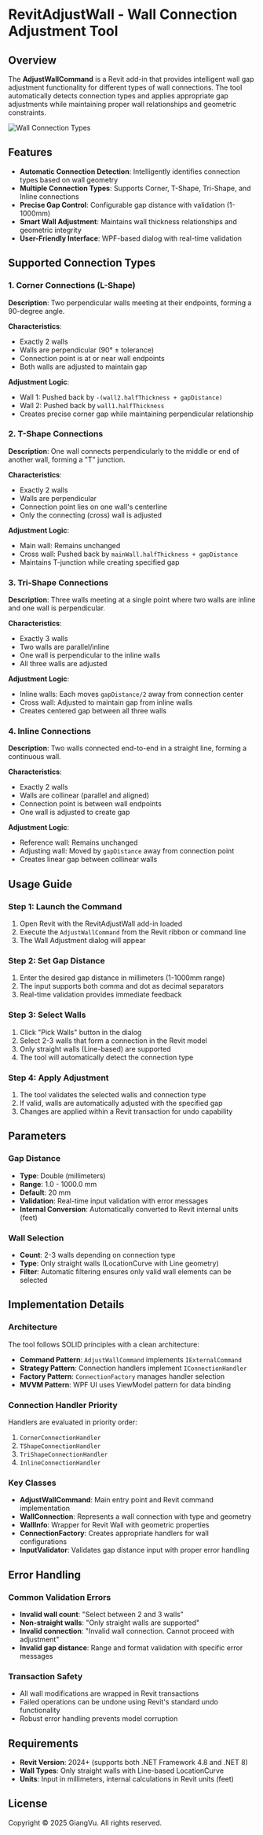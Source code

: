 ﻿# RevitAdjustWall - Wall Connection Adjustment Tool

## Overview

The **AdjustWallCommand** is a Revit add-in that provides intelligent wall gap adjustment functionality for different types of wall connections. The tool automatically detects connection types and applies appropriate gap adjustments while maintaining proper wall relationships and geometric constraints.

![Wall Connection Types](requirement.png)

## Features

- **Automatic Connection Detection**: Intelligently identifies connection types based on wall geometry
- **Multiple Connection Types**: Supports Corner, T-Shape, Tri-Shape, and Inline connections
- **Precise Gap Control**: Configurable gap distance with validation (1-1000mm)
- **Smart Wall Adjustment**: Maintains wall thickness relationships and geometric integrity
- **User-Friendly Interface**: WPF-based dialog with real-time validation

## Supported Connection Types

### 1. Corner Connections (L-Shape)
**Description**: Two perpendicular walls meeting at their endpoints, forming a 90-degree angle.

**Characteristics**:
- Exactly 2 walls
- Walls are perpendicular (90° ± tolerance)
- Connection point is at or near wall endpoints
- Both walls are adjusted to maintain gap

**Adjustment Logic**:
- Wall 1: Pushed back by `-(wall2.halfThickness + gapDistance)`
- Wall 2: Pushed back by `wall1.halfThickness`
- Creates precise corner gap while maintaining perpendicular relationship

### 2. T-Shape Connections
**Description**: One wall connects perpendicularly to the middle or end of another wall, forming a "T" junction.

**Characteristics**:
- Exactly 2 walls
- Walls are perpendicular
- Connection point lies on one wall's centerline
- Only the connecting (cross) wall is adjusted

**Adjustment Logic**:
- Main wall: Remains unchanged
- Cross wall: Pushed back by `mainWall.halfThickness + gapDistance`
- Maintains T-junction while creating specified gap

### 3. Tri-Shape Connections
**Description**: Three walls meeting at a single point where two walls are inline and one wall is perpendicular.

**Characteristics**:
- Exactly 3 walls
- Two walls are parallel/inline
- One wall is perpendicular to the inline walls
- All three walls are adjusted

**Adjustment Logic**:
- Inline walls: Each moves `gapDistance/2` away from connection center
- Cross wall: Adjusted to maintain gap from inline walls
- Creates centered gap between all three walls

### 4. Inline Connections
**Description**: Two walls connected end-to-end in a straight line, forming a continuous wall.

**Characteristics**:
- Exactly 2 walls
- Walls are collinear (parallel and aligned)
- Connection point is between wall endpoints
- One wall is adjusted to create gap

**Adjustment Logic**:
- Reference wall: Remains unchanged
- Adjusting wall: Moved by `gapDistance` away from connection point
- Creates linear gap between collinear walls

## Usage Guide

### Step 1: Launch the Command
1. Open Revit with the RevitAdjustWall add-in loaded
2. Execute the `AdjustWallCommand` from the Revit ribbon or command line
3. The Wall Adjustment dialog will appear

### Step 2: Set Gap Distance
1. Enter the desired gap distance in millimeters (1-1000mm range)
2. The input supports both comma and dot as decimal separators
3. Real-time validation provides immediate feedback

### Step 3: Select Walls
1. Click "Pick Walls" button in the dialog
2. Select 2-3 walls that form a connection in the Revit model
3. Only straight walls (Line-based) are supported
4. The tool will automatically detect the connection type

### Step 4: Apply Adjustment
1. The tool validates the selected walls and connection type
2. If valid, walls are automatically adjusted with the specified gap
3. Changes are applied within a Revit transaction for undo capability

## Parameters

### Gap Distance
- **Type**: Double (millimeters)
- **Range**: 1.0 - 1000.0 mm
- **Default**: 20 mm
- **Validation**: Real-time input validation with error messages
- **Internal Conversion**: Automatically converted to Revit internal units (feet)

### Wall Selection
- **Count**: 2-3 walls depending on connection type
- **Type**: Only straight walls (LocationCurve with Line geometry)
- **Filter**: Automatic filtering ensures only valid wall elements can be selected

## Implementation Details

### Architecture
The tool follows SOLID principles with a clean architecture:

- **Command Pattern**: `AdjustWallCommand` implements `IExternalCommand`
- **Strategy Pattern**: Connection handlers implement `IConnectionHandler`
- **Factory Pattern**: `ConnectionFactory` manages handler selection
- **MVVM Pattern**: WPF UI uses ViewModel pattern for data binding

### Connection Handler Priority
Handlers are evaluated in priority order:
1. `CornerConnectionHandler`
2. `TShapeConnectionHandler` 
3. `TriShapeConnectionHandler`
4. `InlineConnectionHandler`

### Key Classes
- **AdjustWallCommand**: Main entry point and Revit command implementation
- **WallConnection**: Represents a wall connection with type and geometry
- **WallInfo**: Wrapper for Revit Wall with geometric properties
- **ConnectionFactory**: Creates appropriate handlers for wall configurations
- **InputValidator**: Validates gap distance input with proper error handling

## Error Handling

### Common Validation Errors
- **Invalid wall count**: "Select between 2 and 3 walls"
- **Non-straight walls**: "Only straight walls are supported"
- **Invalid connection**: "Invalid wall connection. Cannot proceed with adjustment"
- **Invalid gap distance**: Range and format validation with specific error messages

### Transaction Safety
- All wall modifications are wrapped in Revit transactions
- Failed operations can be undone using Revit's standard undo functionality
- Robust error handling prevents model corruption

## Requirements

- **Revit Version**: 2024+ (supports both .NET Framework 4.8 and .NET 8)
- **Wall Types**: Only straight walls with Line-based LocationCurve
- **Units**: Input in millimeters, internal calculations in Revit units (feet)

## License

Copyright © 2025 GiangVu. All rights reserved.
